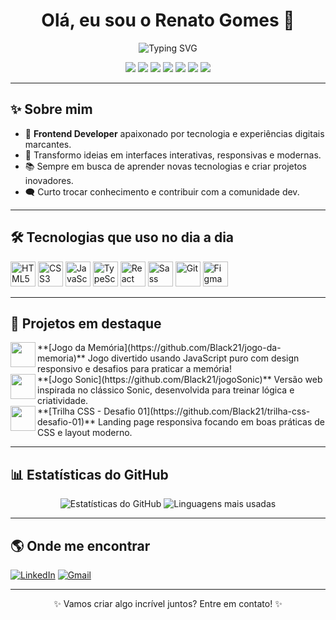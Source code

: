 <h1 align="center">Olá, eu sou o Renato Gomes 👋</h1>
<p align="center">
  <img src="https://readme-typing-svg.herokuapp.com/?color=3f72af&size=30&center=true&vCenter=true&width=700&lines=Desenvolvedor+Frontend;Apaixonado+por+Tecnologias;Criando+interfaces+incríveis;Bem-vindo+ao+meu+GitHub!" alt="Typing SVG" />
</p>

<div align="center">
  <img src="https://img.shields.io/badge/Frontend-%23E34F26?style=for-the-badge&logo=html5&logoColor=white" />
  <img src="https://img.shields.io/badge/React-%2361DAFB?style=for-the-badge&logo=react&logoColor=20232a" />
  <img src="https://img.shields.io/badge/TypeScript-%23007acc?style=for-the-badge&logo=typescript&logoColor=white" />
  <img src="https://img.shields.io/badge/JavaScript-%23f7b93e?style=for-the-badge&logo=javascript&logoColor=fff" />
  <img src="https://img.shields.io/badge/CSS3-%231572B6?style=for-the-badge&logo=css3&logoColor=fff" />
  <img src="https://img.shields.io/badge/Git-%23F05032?style=for-the-badge&logo=git&logoColor=fff" />
  <img src="https://img.shields.io/badge/Figma-%230AC97F?style=for-the-badge&logo=figma&logoColor=fff" />
</div>

---

## ✨ Sobre mim

- 🎨 **Frontend Developer** apaixonado por tecnologia e experiências digitais marcantes.
- 🚀 Transformo ideias em interfaces interativas, responsivas e modernas.
- 📚 Sempre em busca de aprender novas tecnologias e criar projetos inovadores.
- 🗨️ Curto trocar conhecimento e contribuir com a comunidade dev.

---

## 🛠️ Tecnologias que uso no dia a dia

<div>
  <img src="https://cdn.jsdelivr.net/gh/devicons/devicon/icons/html5/html5-original.svg" width="40" title="HTML5" />
  <img src="https://cdn.jsdelivr.net/gh/devicons/devicon/icons/css3/css3-original.svg" width="40" title="CSS3" />
  <img src="https://cdn.jsdelivr.net/gh/devicons/devicon/icons/javascript/javascript-original.svg" width="40" title="JavaScript" />
  <img src="https://cdn.jsdelivr.net/gh/devicons/devicon/icons/typescript/typescript-original.svg" width="40" title="TypeScript" />
  <img src="https://cdn.jsdelivr.net/gh/devicons/devicon/icons/react/react-original.svg" width="40" title="React" />
  <img src="https://cdn.jsdelivr.net/gh/devicons/devicon/icons/sass/sass-original.svg" width="40" title="Sass" />
  <img src="https://cdn.jsdelivr.net/gh/devicons/devicon/icons/git/git-original.svg" width="40" title="Git" />
  <img src="https://cdn.jsdelivr.net/gh/devicons/devicon/icons/figma/figma-original.svg" width="40" title="Figma" />
</div>

---

## 🚩 Projetos em destaque

<a href="https://github.com/Black21/jogo-da-memoria">
  <img align="left" width="40" src="https://cdn.jsdelivr.net/gh/devicons/devicon/icons/javascript/javascript-original.svg" />
</a>
**[Jogo da Memória](https://github.com/Black21/jogo-da-memoria)**  
Jogo divertido usando JavaScript puro com design responsivo e desafios para praticar a memória!

<br clear="left"/>

<a href="https://github.com/Black21/jogoSonic">
  <img align="left" width="40" src="https://cdn.jsdelivr.net/gh/devicons/devicon/icons/javascript/javascript-original.svg" />
</a>
**[Jogo Sonic](https://github.com/Black21/jogoSonic)**  
Versão web inspirada no clássico Sonic, desenvolvida para treinar lógica e criatividade.

<br clear="left"/>

<a href="https://github.com/Black21/trilha-css-desafio-01">
  <img align="left" width="40" src="https://cdn.jsdelivr.net/gh/devicons/devicon/icons/css3/css3-original.svg" />
</a>
**[Trilha CSS - Desafio 01](https://github.com/Black21/trilha-css-desafio-01)**  
Landing page responsiva focando em boas práticas de CSS e layout moderno.

<br clear="left"/>

---

## 📊 Estatísticas do GitHub

<p align="center">
  <img src="https://github-readme-stats.vercel.app/api?username=Black21&show_icons=true&theme=radical&locale=pt-br" alt="Estatísticas do GitHub"/>
  <img src="https://github-readme-stats.vercel.app/api/top-langs/?username=Black21&layout=compact&theme=radical&locale=pt-br" alt="Linguagens mais usadas" />
</p>

---

## 🌎 Onde me encontrar

[![LinkedIn](https://img.shields.io/badge/-LinkedIn-0A66C2?style=for-the-badge&logo=linkedin&logoColor=fff)](https://www.linkedin.com/in/renato-gomes21/)
[![Gmail](https://img.shields.io/badge/-Gmail-EA4335?style=for-the-badge&logo=gmail&logoColor=fff)](mailto:seu-email@gmail.com)

---

<p align="center">✨ Vamos criar algo incrível juntos? Entre em contato! ✨</p>
